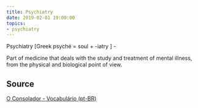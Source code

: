 ```yaml
---
title: Psychiatry
date: 2019-02-01 19:00:00
topics:
- psychiatry 
---
```


Psychiatry [Greek psyché = soul + -iatry ] - 

Part of medicine that deals with the study and treatment of mental illness,
from the physical and biological point of view.

## Source
[O Consolador - Vocabulário (pt-BR)](http://www.oconsolador.com.br/linkfixo/vocabulario/principal.html)
